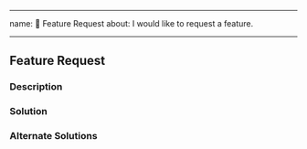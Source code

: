 ___
name: 🧩 Feature Request
about: I would like to request a feature.
___

## Feature Request

<!--
    Thank you for using Daily and taking time to request a feature.

    Please try to spend some time to clearly speculate the feature you need.
    Take a look at our template and try to add as much detail as possible.

    If any heading is not applicable, put `NA`.
    For additional information, create an extra H2 heading and add extra info.
-->

### Description

<!--
    Describe the functionality you would like to have in Daily in a precise and clear way.
    e.g I would like to have a ...

    If it's an issue with with current implementation, please mention and describe clearly.
    e.g I have issue when ...
-->

### Solution

<!--
    A precise description of how you would like to see this functionality implemented.
    Any screenshots, rough sketches, and ideas are welcome.
-->

### Alternate Solutions

<!--
    A precise description of any other alternative that you have considered to achieve the same functionality.
-->


<!--
    Thank you for taking your time to report the issue! Appreciate your help.
-->

